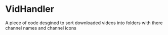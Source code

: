 # VidHandler
A piece of code desgined to sort downloaded videos into folders with there channel names and channel icons
